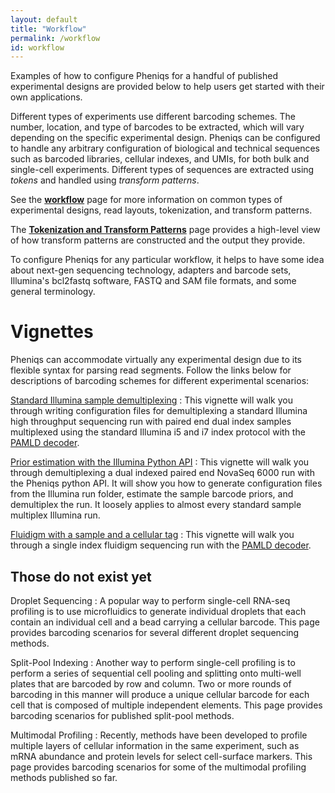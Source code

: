 ```yaml
---
layout: default
title: "Workflow"
permalink: /workflow
id: workflow
---
```


Examples of how to configure Pheniqs for a handful of published experimental designs are provided below to help users get started with their own applications.

Different types of experiments use different barcoding schemes. The number, location, and type of barcodes to be extracted, which will vary depending on the specific experimental design. Pheniqs can be configured to handle any arbitrary configuration of biological and technical sequences such as barcoded libraries, cellular indexes, and UMIs, for both bulk and single-cell experiments. Different types of sequences are extracted using _tokens_ and handled using _transform patterns_.

See the [**workflow**](workflow) page for more information on common types of experimental designs, read layouts, tokenization, and transform patterns.

The [**Tokenization and Transform Patterns**](tokenization) page provides a high-level view of how transform patterns are constructed and the output they provide.

To configure Pheniqs for any particular workflow, it helps to have some idea about next-gen sequencing technology, adapters and barcode sets, Illumina's bcl2fastq software, FASTQ and SAM file formats, and some general terminology.


# Vignettes

Pheniqs can accommodate virtually any experimental design due to its flexible syntax for parsing read segments. Follow the links below for descriptions of barcoding schemes for different experimental scenarios:

[Standard Illumina sample demultiplexing](illumina_vignette)
: This vignette will walk you through writing configuration files for demultiplexing a standard Illumina high throughput sequencing run with paired end dual index samples multiplexed using the standard Illumina i5 and i7 index protocol with the [PAMLD decoder](glossary#phred_adjusted_maximum_likelihood_decoding).

[Prior estimation with the Illumina Python API](illumina_api_vignette)
: This vignette will walk you through demultiplexing a dual indexed paired end NovaSeq 6000 run with the Pheniqs python API. It will show you how to generate configuration files from the Illumina run folder, estimate the sample barcode priors, and demultiplex the run. It loosely applies to almost every standard sample multiplex Illumina run.

[Fluidigm with a sample and a cellular tag](fluidigm_vignette)
: This vignette will walk you through a single index fluidigm sequencing run with the [PAMLD decoder](glossary#phred_adjusted_maximum_likelihood_decoding).


## Those do not exist yet

Droplet Sequencing
: A popular way to perform single-cell RNA-seq profiling is to use microfluidics to generate individual droplets that each contain an individual cell and a bead carrying a cellular barcode. This page provides barcoding scenarios for several different droplet sequencing methods.

Split-Pool Indexing
: Another way to perform single-cell profiling is to perform a series of sequential cell pooling and splitting onto multi-well plates that are barcoded by row and column. Two or more rounds of barcoding in this manner will produce a unique cellular barcode for each cell that is composed of multiple independent elements. This page provides barcoding scenarios for published split-pool methods.

Multimodal Profiling
: Recently, methods have been developed to profile multiple layers of cellular information in the same experiment, such as mRNA abundance and protein levels for select cell-surface markers. This page provides barcoding scenarios for some of the multimodal profiling methods published so far.
